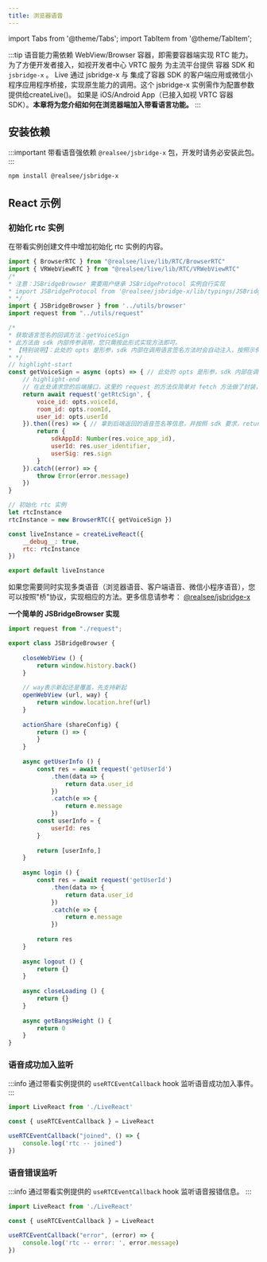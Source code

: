 ```yaml
---
title: 浏览器语音
---
```


import Tabs from '@theme/Tabs'; import TabItem from '@theme/TabItem';

:::tip 语音能力需依赖 WebView/Browser 容器，即需要容器端实现 RTC 能力。 为了方便开发者接入，如视开发者中心 VRTC 服务 为主流平台提供 容器 SDK 和 `jsbridge-x` 。 Live 通过
jsbridge-x 与 集成了容器 SDK 的客户端应用或微信小程序应用程序桥接，实现原生能力的调用。这个 jsbridge-x 实例需作为配置参数提供给createLive()。 如果是 iOS/Android App（已接入如视
VRTC 容器 SDK）。**本章将为您介绍如何在浏览器端加入带看语言功能。**
:::

## 安装依赖

:::important 带看语音强依赖 `@realsee/jsbridge-x` 包，开发时请务必安装此包。
:::

```bash npm2yarn
npm install @realsee/jsbridge-x
```

## React 示例

### 初始化 rtc 实例

在带看实例创建文件中增加初始化 rtc 实例的内容。

<Tabs>
<TabItem value="JavaScript">

```jsx
import { BrowserRTC } from "@realsee/live/lib/RTC/BrowserRTC"
import { VRWebViewRTC } from "@realsee/live/lib/RTC/VRWebViewRTC"
/*
* 注意：JSBridgeBrowser 需要用户继承 JSBridgeProtocol 实例自行实现
* import JSBridgeProtocol from '@realsee/jsbridge-x/lib/typings/JSBridgeProtocol'
* */
import { JSBridgeBrowser } from '../utils/browser'
import request from "../utils/request"

/*
* 获取语言签名的回调方法：getVoiceSign
* 此方法由 sdk 内部传参调用，您只需按此形式实现方法即可。
* 【特别说明】：此处的 opts 是形参，sdk 内部在调用语言签名方法时会自动注入，按照示例书写它的引用即可，无需自行注入参数。
* */
// highlight-start
const getVoiceSign = async (opts) => { // 此处的 opts 是形参，sdk 内部在调用语言签名方法时会自动注入，无需业务方处理。
	// highlight-end	
	// 在此处请求您的后端接口，这里的 request 的方法仅简单对 fetch 方法做了封装，未做特殊处理。
	return await request('getRtcSign', {
		voice_id: opts.voiceId,
		room_id: opts.roomId,
		user_id: opts.userId
	}).then((res) => { // 拿到后端返回的语音签名等信息，并按照 sdk 要求，return 出去即可
		return {
			sdkAppId: Number(res.voice_app_id),
			userId: res.user_identifier,
			userSig: res.sign
		}
	}).catch((error) => {
		throw Error(error.message)
	})
}

// 初始化 rtc 实例
let rtcInstance
rtcInstance = new BrowserRTC({ getVoiceSign })

const liveInstance = createLiveReact({
	__debug__: true,
	rtc: rtcInstance
})

export default liveInstance
```

如果您需要同时实现多类语音（浏览器语音、客户端语音、微信小程序语音），您可以按照"桥"协议，实现相应的方法。更多信息请参考： [@realsee/jsbridge-x](https://open-platform.realsee.com/developer/docs/webview/jsbridge/intro/)

**一个简单的 JSBridgeBrowser 实现**

```js title='browser.js'
import request from "./request";

export class JSBridgeBrowser {
	
	closeWebView () {
		return window.history.back()
	}
	
	// way表示新起还是覆盖，先支持新起
	openWebView (url, way) {
		return window.location.href(url)
	}
	
	actionShare (shareConfig) {
		return () => {
		}
	}
	
	async getUserInfo () {
		const res = await request('getUserId')
			.then(data => {
				return data.user_id
			})
			.catch(e => {
				return e.message
			})
		const userInfo = {
			userId: res
		}
		
		return [userInfo,]
	}
	
	async login () {
		const res = await request('getUserId')
			.then(data => {
				return data.user_id
			})
			.catch(e => {
				return e.message
			})
		
		return res
	}
	
	async logout () {
		return {}
	}
	
	async closeLoading () {
		return {}
	}
	
	async getBangsHeight () {
		return 0
	}
}

```

</TabItem>
</Tabs>

### 语音成功加入监听

:::info 通过带看实例提供的 `useRTCEventCallback` hook 监听语音成功加入事件。
:::

```jsx
import LiveReact from './LiveReact'

const { useRTCEventCallback } = LiveReact

useRTCEventCallback("joined", () => {
	console.log('rtc -- joined')
})
```

### 语音错误监听

:::info 通过带看实例提供的 `useRTCEventCallback` hook 监听语音报错信息。
:::

```jsx
import LiveReact from './LiveReact'

const { useRTCEventCallback } = LiveReact

useRTCEventCallback("error", (error) => {
	console.log('rtc -- error: ', error.message)
})
```
